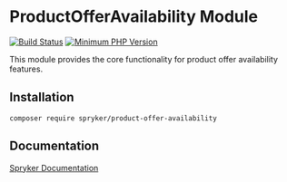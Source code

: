 # ProductOfferAvailability Module
[![Build Status](https://travis-ci.org/spryker/product-offer-availability.svg)](https://travis-ci.org/spryker/product-offer-availability)
[![Minimum PHP Version](https://img.shields.io/badge/php-%3E%3D%207.2-8892BF.svg)](https://php.net/)

This module provides the core functionality for product offer availability features.

## Installation

```
composer require spryker/product-offer-availability
```

## Documentation

[Spryker Documentation](https://documentation.spryker.com/module_guide/overview.htm)
